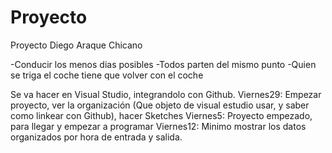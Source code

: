 # Proyecto
Proyecto Diego Araque Chicano


-Conducir los menos dias posibles
-Todos parten del mismo punto
-Quien se triga el coche tiene que volver con el coche

Se va hacer en Visual Studio, integrandolo con Github.
Viernes29: Empezar proyecto, ver la organización (Que objeto de visual estudio usar, y saber como linkear con Github), hacer Sketches
Viernes5: Proyecto empezado, para llegar y empezar a programar
Viernes12: Minimo mostrar los datos organizados por hora de entrada y salida.
